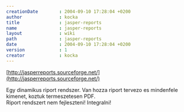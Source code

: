 ```yaml
---
creationDate        : 2004-09-10 17:28:04 +0200 
author              : kocka 
title               : jasper-reports 
name                : jasper-reports 
layout              : wiki 
path                : jasper-reports 
date                : 2004-09-10 17:28:04 +0200 
version             : 1 
creator             : kocka 
---
```

[http://jasperreports.sourceforge.net/](http://jasperreports.sourceforge.net/)

Egy dinamikus riport rendszer. Van hozza riport tervezo es mindenfele kimenet, koztuk termeszetesen PDF.<br/>
Riport rendszert nem fejleszteni! Integralni!
